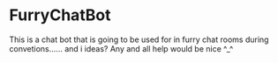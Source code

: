# FurryChatBot
This is a chat bot that is going to be used for in furry chat rooms during convetions...... and i ideas? 
Any and all help would be nice ^_^
